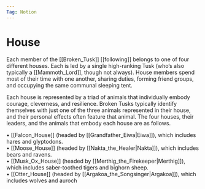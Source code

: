 ```yaml
---
Tag: Notion
---
```

# House

Each member of the [[Broken_Tusk]] [[following]] belongs to one of four different houses. Each is led by a single high-ranking Tusk (who’s also typically a [[Mammoth_Lord]], though not always). House members spend most of their time with one another, sharing duties, forming friend groups, and occupying the same communal sleeping tent.  

Each house is represented by a triad of animals that individually embody courage, cleverness, and resilience. Broken Tusks typically identify themselves with just one of the three animals represented in their house, and their personal effects often feature that animal. The four houses, their leaders, and the animals that embody each house are as follows.

• [[Falcon_House]] (headed by [[Grandfather_Eiwa|Eiwa]]), which includes hares and glyptodons.  
• [[Moose_House]] (headed by [[Nakta_the_Healer|Nakta]]), which includes bears and ravens.  
• [[Musk_Ox_House]] (headed by [[Merthig_the_Firekeeper|Merthig]]), which includes saber-toothed tigers and bighorn sheep.  
• [[Otter_House]] (headed by [[Argakoa_the_Songsinger|Argakoa]]), which includes wolves and auroch